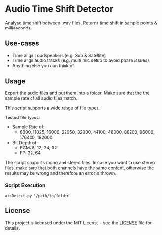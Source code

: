 # Audio Time Shift Detector

Analyse time shift between .wav files.
Returns time shift in sample points & milliseconds.

## Use-cases

- Time align Loudspeakers (e.g. Sub & Satellite)
- Time align audio tracks (e.g. multi mic setup to avoid phase issues)
- Anything else you can think of

## Usage

Export the audio files and put them into a folder.
Make sure that the the sample rate of all audio files match.

This script supports a wide range of file types.

Tested file types:
- Sample Rate of:
    - 8000, 11025, 16000, 22050, 32000, 44100, 48000, 88200, 96000, 176400, 192000
- Bit Depth of:
    - PCM: 8, 12, 24, 32
    - FP: 32, 64

The script supports mono and stereo files. In case you want to use stereo files, make sure that both channels have the same content, otherwise the results may be wrong and therefore an error is thrown.

### Script Execution

```atsDetect.py '/path/to/folder'```

## License

This project is licensed under the MIT License - see the [LICENSE](LICENSE) file for details.
